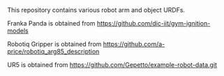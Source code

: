 This repository contains various robot arm and object URDFs.

Franka Panda is obtained from https://github.com/dic-iit/gym-ignition-models

Robotiq Gripper is obtained from https://github.com/a-price/robotiq_arg85_description

UR5 is obtained from https://github.com/Gepetto/example-robot-data.git
